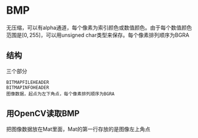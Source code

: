 # BMP
无压缩，可以有alpha通道，每个像素为索引颜色或数值颜色。由于每个数值颜色范围是$[0,255]$，可以用unsigned char类型来保存。每个像素排列顺序为BGRA
## 结构
三个部分
```
BITMAPFILEHEADER
BITMAPINFOHEADER
图像数据，起点为左下角点，每个像素排列顺序为BGRA
```
## 用OpenCV读取BMP
把图像数据放在Mat里面，Mat的第一行存放的是图像左上角点